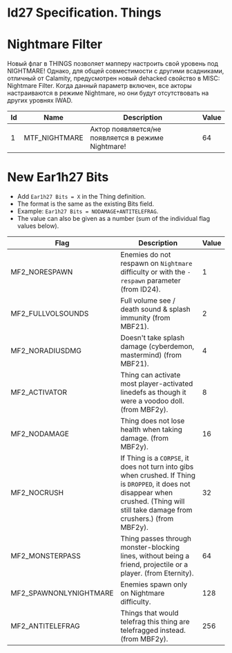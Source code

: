 # Id27 Specification. Things

# Nightmare Filter

Новый флаг в THINGS позволяет мапперу настроить свой уровень под NIGHTMARE! Однако, для общей совместимости с другими всадниками, отличный от Calamity, предусмотрен новый dehacked свойство в MISC: Nightmare Filter. Когда данный параметр включен, все акторы настраиваются в режиме Nightmare, но они будут отсутствовать на других уровнях IWAD. 

|Id|Name|Description|Value|
|--|----|-----------|-----|
|1|MTF_NIGHTMARE|Актор появляется/не появляется в режиме Nightmare!|64|

# New Ear1h27 Bits

* Add `Ear1h27 Bits = X` in the Thing definition.
* The format is the same as the existing Bits field.
* Example: `Ear1h27 Bits = NODAMAGE+ANTITELEFRAG`.
* The value can also be given as a number (sum of the individual flag values below).

| Flag | Description           | Value
|-------|-----------------------|------
|MF2_NORESPAWN | Enemies do not respawn on `Nightmare` difficulty or with the `-respawn` parameter (from ID24). | 1
|MF2_FULLVOLSOUNDS | Full volume see / death sound & splash immunity (from MBF21). | 2
|MF2_NORADIUSDMG | Doesn't take splash damage (cyberdemon, mastermind) (from MBF21). | 4
|MF2_ACTIVATOR | Thing can activate most player-activated linedefs as though it were a voodoo doll. (from MBF2y). | 8
|MF2_NODAMAGE | Thing does not lose health when taking damage.	 (from MBF2y). | 16
|MF2_NOCRUSH | If Thing is a `CORPSE`, it does not turn into gibs when crushed. If Thing is `DROPPED`, it does not disappear when crushed. (Thing will still take damage from crushers.) (from MBF2y). | 32
|MF2_MONSTERPASS | Thing passes through monster-blocking lines, without being a friend, projectile or a player. (from Eternity). | 64
|MF2_SPAWNONLYNIGHTMARE | Enemies spawn only on Nightmare difficulty. | 128
|MF2_ANTITELEFRAG | Things that would telefrag this thing are telefragged instead. (from MBF2y). | 256